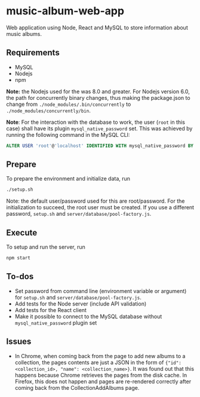 # music-album-web-app
Web application using Node, React and MySQL to store information about music albums.

## Requirements

* MySQL
* Nodejs
* npm

**Note:** the Nodejs used for the was 8.0 and greater. For Nodejs version 6.0,
the path for concurrently binary changes, thus making the package.json to change
from `./node_modules/.bin/concurrently` to `./node_modules/concurrently/bin`.

**Note**: For the interaction with the database to work, the user (`root` in
this case) shall have its plugin `mysql_native_password` set. This was achieved
by running the following command in the MySQL CLI:

```sql
ALTER USER 'root'@'localhost' IDENTIFIED WITH mysql_native_password BY 'password';
```

## Prepare

To prepare the environment and initialize data, run

```bash
./setup.sh
```

Note: the default user/password used for this are root/password. For the
initialization to succeed, the root user must be created. If you use a different
password, `setup.sh` and `server/database/pool-factory.js`.

## Execute

To setup and run the server, run

```bash
npm start
```

## To-dos

* Set password from command line (environment variable or argument) for
  `setup.sh` and `server/database/pool-factory.js`.
* Add tests for the Node server (include API validation)
* Add tests for the React client
* Make it possible to connect to the MySQL database without
  `mysql_native_password` plugin set

## Issues

* In Chrome, when coming back from the page to add new albums to a collection,
  the pages contents are just a JSON in the form of
  `{"id": <collection_id>, "name": <collection_name>}`. It was found out that
  this happens because Chrome retrieves the pages from the disk cache.
  In Firefox, this does not happen and pages are re-rendered correctly after
  coming back from the CollectionAddAlbums page.
